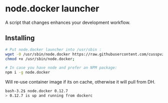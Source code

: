 # node.docker launcher

A script that changes enhances your development workflow.

## Installing

```bash
# Put node.docker launcher into /usr/sbin :
wget -O /usr/sbin/node.docker https://raw.githubusercontent.com/cusspvz/node.docker/master/launcher;
chmod +x /usr/sbin/node.docker;

# In case you have node and prefer an NPM package:
npm i -g node.docker
```

Will re-use container image if its on cache, otherwise it will pull from DH.
```bash
bash-3.2$ node.docker 0.12.7
> 0.12.7 is up and running from dockerc
